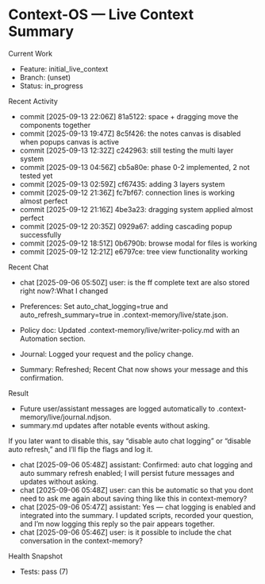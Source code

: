 # Context-OS — Live Context Summary

Current Work
- Feature: initial_live_context
- Branch: (unset)
- Status: in_progress

Recent Activity
- commit [2025-09-13 22:06Z] 81a5122: space + dragging move the components together
- commit [2025-09-13 19:47Z] 8c5f426: the notes canvas is disabled when popups canvas is active
- commit [2025-09-13 12:32Z] c242963: still testing the multi layer system
- commit [2025-09-13 04:56Z] cb5a80e: phase 0-2 implemented, 2 not tested yet
- commit [2025-09-13 02:59Z] cf67435: adding 3 layers system
- commit [2025-09-12 21:36Z] fc7bf67: connection lines is working almost perfect
- commit [2025-09-12 21:16Z] 4be3a23: dragging system applied almost perfect
- commit [2025-09-12 20:35Z] 0929a67: adding cascading popup successfully
- commit [2025-09-12 18:51Z] 0b6790b: browse modal for files is working
- commit [2025-09-12 12:21Z] e6797ce: tree view functionality working

Recent Chat
- chat [2025-09-06 05:50Z] user: is the ff complete text are also stored right now?:What I changed

- Preferences: Set auto_chat_logging=true and auto_refresh_summary=true in .context-memory/live/state.json.
- Policy doc: Updated .context-memory/live/writer-policy.md with an Automation section.
- Journal: Logged your request and the policy change.
- Summary: Refreshed; Recent Chat now shows your message and this confirmation.

Result

- Future user/assistant messages are logged automatically to .context-memory/live/journal.ndjson.
- summary.md updates after notable events without asking.

If you later want to disable this, say “disable auto chat logging” or “disable auto refresh,” and I’ll flip the
flags and log it.

- chat [2025-09-06 05:48Z] assistant: Confirmed: auto chat logging and auto summary refresh enabled; I will persist future messages and updates without asking.
- chat [2025-09-06 05:48Z] user: can this be automatic so that you dont need to ask me again about saving thing like this in context-memory?
- chat [2025-09-06 05:47Z] assistant: Yes — chat logging is enabled and integrated into the summary. I updated scripts, recorded your question, and I’m now logging this reply so the pair appears together.
- chat [2025-09-06 05:46Z] user: is it possible to include the chat conversation in the context-memory?

Health Snapshot
- Tests: pass (7)
